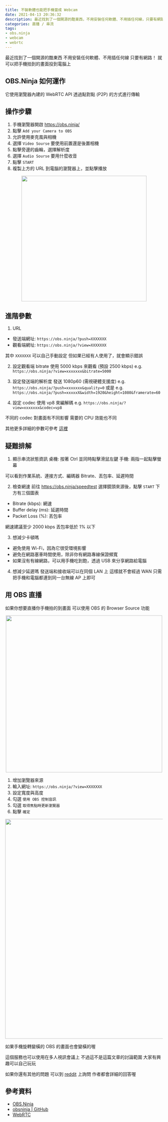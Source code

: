 ```yaml
---
title: 不裝軟體也能把手機當成 Webcam
date: 2021-04-13 20:36:32
description: 最近找到了一個開源的酷東西，不用安裝任何軟體、不用插任何線，只要有網路！就可以把手機拍到的畫面投到電腦上 ...
categories: 直播 / 串流
tags:
- obs.ninja
- webcam
- webrtc
---
```


最近找到了一個開源的酷東西
不用安裝任何軟體、不用插任何線
只要有網路！
就可以把手機拍到的畫面投到電腦上

<!-- more -->

## OBS.Ninja 如何運作
它使用瀏覽器內建的 WebRTC API
透過點對點 (P2P) 的方式進行傳輸

## 操作步驟
1. 手機瀏覽器開啟 https://obs.ninja/
2. 點擊 `Add your Camera to OBS`
3. 允許使用麥克風與相機
4. 選擇 `Video Sourse` 要使用前置還是後置相機
5. 點擊旁邊的齒輪，選擇解析度
6. 選擇 `Audio Sourse` 要用什麼收音
7. 點擊 `START`
8. 複製上方的 URL 到電腦的瀏覽器上，並點擊播放

<div align="center"><img src="./add_camera_to_obs.jpg" width="400px"/></div>

## 進階參數
1. URL
- 發送端網址: `https://obs.ninja/?push=XXXXXXX`
- 觀看端網址: `https://obs.ninja/?view=XXXXXXX`

其中 `XXXXXXX` 可以自己手動設定
但如果已經有人使用了，就會顯示錯誤

2. 設定觀看端 bitrate
使用 5000 kbps 來觀看 (預設 2500 kbps)
e.g. `https://obs.ninja/?view=xxxxxxx&bitrate=5000`

3. 設定發送端的解析度
發送 1080p60 (需視硬體支援度)
e.g. `https://obs.ninja/?push=xxxxxxx&quality=0`
或是
e.g. `https://obs.ninja/?push=xxxxxX&width=1920&height=1080&framerate=60`

4. 設定 codec
使用 vp8 來編解碼
e.g. `https://obs.ninja/?view=xxxxxxx&codec=vp8`

不同的 codec 對畫面有不同影響
需要的 CPU 效能也不同

其他更多詳細的參數可參考 [這裡](https://github.com/steveseguin/obsninja/wiki/Advanced-Settings)

## 疑難排解

1. 顯示串流狀態資訊
桌機: 按著 Ctrl 並同時點擊滑鼠左鍵
手機: 兩指一起點擊螢幕

可以看到作業系統、連接方式、編碼器
Bitrate、丟包率、延遲時間

2. 檢查網速
前往 https://obs.ninja/speedtest
選擇鏡頭來源後，點擊 `START`
下方有三個圖表
- Bitrate (kbps): 網速
- Buffer delay (ms): 延遲時間
- Packet Loss (%): 丟包率

網速建議至少 2000 kbps
丟包率低於 1% 以下

3. 想減少卡頓嗎
- 避免使用 Wi-Fi，因為它很受環境影響
- 避免在網路塞車時間使用，除非你有網路專線保證頻寬
- 如果沒有有線網路，可以用手機吃到飽，透過 USB 來分享網路給電腦

4. 想減少延遲嗎
發送端和接收端可以在同個 LAN 上
這樣就不會經過 WAN
只需把手機和電腦都連到同一台無線 AP 上即可

## 用 OBS 直播
如果你想要直播你手機拍的到畫面
可以使用 OBS 的 Browser Source 功能

<div align="center"><img src="./obs_browser_source.jpg" width="500px"/></div>

1. 增加瀏覽器來源
2. 輸入網址: `https://obs.ninja/?view=XXXXXXX`
3. 設定寬度與高度
4. 勾選 `使用 OBS 控制音訊`
5. 勾選 `取得焦點時更新瀏覽器`
6. 點擊 `確定`

<div align="center"><img src="./obs_preview.jpg" width="700px"/></div>

如果手機旋轉變橫的
OBS 的畫面也會變橫的喔

這個服務也可以使用在多人視訊會議上
不過這不是這篇文章的討論範圍
大家有興趣可以自己玩玩

如果你還有其他的問題
可以到 [reddit](https://www.reddit.com/r/OBSNinja/) 上詢問
作者都會詳細的回答喔

## 參考資料
- [OBS.Ninja](https://obs.ninja/)
- [obsninja | GitHub](https://github.com/steveseguin/obsninja/)
- [WebRTC](https://webrtc.org/)